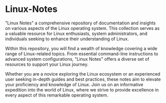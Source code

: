 # Linux-Notes
"Linux Notes" a comprehensive repository of documentation and insights on various aspects of the Linux operating system. This collection serves as a valuable resource for Linux enthusiasts, system administrators, and individuals seeking to enhance their understanding of Linux.

Within this repository, you will find a wealth of knowledge covering a wide range of Linux-related topics. From essential command-line instructions to advanced system configurations, "Linux Notes" offers a diverse set of resources to support your Linux journey.

Whether you are a novice exploring the Linux ecosystem or an experienced user seeking in-depth guides and best practices, these notes aim to elevate your proficiency and knowledge of Linux. Join us on an informative expedition into the world of Linux, where we strive to provide excellence in every aspect of this remarkable operating system.
